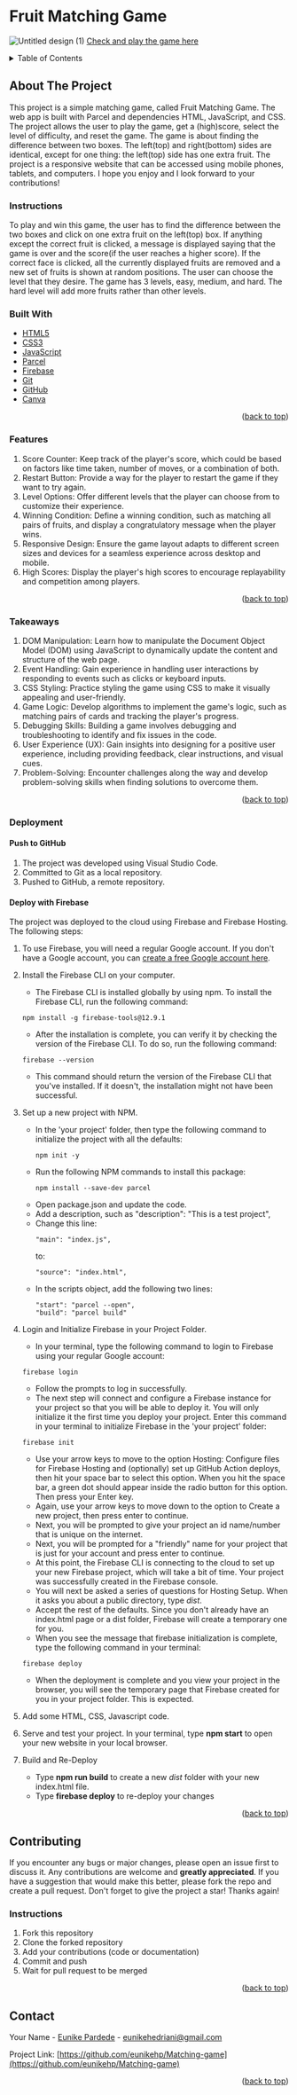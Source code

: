 <a name="readme-top"></a>

# Fruit Matching Game
<!-- ![Forks](https://img.shields.io/badge/forks-44-blue)
![Stars](https://img.shields.io/badge/stars-13-yellow)-->

![Untitled design (1)](https://github.com/eunikehp/Matching-game/assets/104567399/626895db-d03a-4a62-aae8-f66ecc9535a0)
[Check and play the game here](https://fruit-matching-game-f82ec.web.app/)

<!-- TABLE OF CONTENTS -->

<details>
  <summary>Table of Contents</summary>
  <ol>
    <li>
      <a href="#about-the-project">About The Project</a>
      <ul>
        <li><a href="#built-with">Built With</a></li>
      </ul>
    </li>
    <li><a href="#features">Features</a></li>
    <li><a href="#takeaways">Takeaways</a></li>
    <li><a href="#deployment">Deployment</a></li>
    <li><a href="#contributing">Contributing</a></li>
    <li><a href="#contact">Contact</a></li>
  </ol>
</details>


## About The Project

This project is a simple matching game, called Fruit Matching Game. The web app is built with Parcel and dependencies HTML, JavaScript, and CSS. The project allows the user to play the game, get a (high)score, select the level of difficulty, and reset the game. 
The game is about finding the difference between two boxes. 
The left(top) and right(bottom) sides are identical, except for one thing: the left(top) side has one extra fruit. 
The project is a responsive website that can be accessed using mobile phones, tablets, and computers.
I hope you enjoy and I look forward to your contributions!

### Instructions
To play and win this game, the user has to find the difference between the two boxes and click on one extra fruit on the left(top) box.
If anything except the correct fruit is clicked, a message is displayed saying that the game is over and the score(if the user reaches a higher score). 
If the correct face is clicked, all the currently displayed fruits are removed and a new set of fruits is shown at random positions.
The user can choose the level that they desire. The game has 3 levels, easy, medium, and hard. The hard level will add more fruits rather than other levels.

### Built With

   * [HTML5](https://en.wikipedia.org/wiki/HTML5)
   * [CSS3](https://en.wikipedia.org/wiki/Cascading_Style_Sheets)  
   * [JavaScript](https://en.wikipedia.org/wiki/JavaScript)
   * [Parcel](https://parceljs.org/getting-started/webapp/)
   * [Firebase](https://firebase.google.com/)    
   * [Git](https://git-scm.com)  
   * [GitHub](https://github.com)
   * [Canva](https://www.canva.com/)

<p align="right">(<a href="#readme-top">back to top</a>)</p>

### Features

1. Score Counter: Keep track of the player's score, which could be based on factors like time taken, number of moves, or a combination of both.
2. Restart Button: Provide a way for the player to restart the game if they want to try again.
3. Level Options: Offer different levels that the player can choose from to customize their experience.
4. Winning Condition: Define a winning condition, such as matching all pairs of fruits, and display a congratulatory message when the player wins.
5. Responsive Design: Ensure the game layout adapts to different screen sizes and devices for a seamless experience across desktop and mobile.
6. High Scores: Display the player's high scores to encourage replayability and competition among players.

<p align="right">(<a href="#readme-top">back to top</a>)</p>

### Takeaways

1. DOM Manipulation: Learn how to manipulate the Document Object Model (DOM) using JavaScript to dynamically update the content and structure of the web page.
2. Event Handling: Gain experience in handling user interactions by responding to events such as clicks or keyboard inputs.
3. CSS Styling: Practice styling the game using CSS to make it visually appealing and user-friendly.
4. Game Logic: Develop algorithms to implement the game's logic, such as matching pairs of cards and tracking the player's progress.
5. Debugging Skills: Building a game involves debugging and troubleshooting to identify and fix issues in the code.
6. User Experience (UX): Gain insights into designing for a positive user experience, including providing feedback, clear instructions, and visual cues.
7. Problem-Solving: Encounter challenges along the way and develop problem-solving skills when finding solutions to overcome them.

<p align="right">(<a href="#readme-top">back to top</a>)</p>

### Deployment

#### Push to GitHub
1. The project was developed using Visual Studio Code.
2. Committed to Git as a local repository.
3. Pushed to GitHub, a remote repository.

#### Deploy with Firebase 
The project was deployed to the cloud using Firebase and Firebase Hosting. The following steps:   
1. To use Firebase, you will need a regular Google account. If you don't have a Google account, you can [create a free Google account here](https://accounts.google.com/lifecycle/steps/signup/name?ddm=0&dsh=S-838546182:1711363031954401&flowEntry=SignUp&flowName=GlifWebSignIn&theme=mn&TL=AEzbmxxz5L6XGCExY9PGDVJb5wSVpW6FA5y7czSRcGizL_vePYHAst18RAoktji0).
2. Install the Firebase CLI on your computer.
   - The Firebase CLI is installed globally by using npm. To install the Firebase CLI, run the following command:
   ```
   npm install -g firebase-tools@12.9.1
   ```
   - After the installation is complete, you can verify it by checking the version of the Firebase CLI. To do so, run the following command:
   ```
   firebase --version
   ```
   - This command should return the version of the Firebase CLI that you've installed. If it doesn't, the installation might not have been successful.
3. Set up a new project with NPM.
   - In the 'your project' folder, then type the following command to initialize the project with all the defaults:
     ```
     npm init -y
     ```
   - Run the following NPM commands to install this package:
     ```
     npm install --save-dev parcel
     ```
   - Open package.json and update the code.
   - Add a description, such as "description": "This is a test project",
   - Change this line:
     ```
     "main": "index.js",
     ```
     to:
     ```
     "source": "index.html",
     ```
   - In the scripts object, add the following two lines:
     ```
     "start": "parcel --open",
     "build": "parcel build"
     ```

5. Login and Initialize Firebase in your Project Folder.
   - In your terminal, type the following command to login to Firebase using your regular Google account:
   ```
   firebase login
   ```
   - Follow the prompts to log in successfully.
   - The next step will connect and configure a Firebase instance for your project so that you will be able to deploy it. You will only initialize it the first time you deploy your project. Enter this command in your terminal to initialize Firebase in the 'your project' folder:
   ```
   firebase init
   ```
   - Use your arrow keys to move to the option Hosting: Configure files for Firebase Hosting and (optionally) set up GitHub Action deploys, then hit your space bar to select this option. When you hit the space bar, a green dot should appear inside the radio button for this option.
   Then press your Enter key.
   - Again, use your arrow keys to move down to the option to Create a new project, then press enter to continue.
   - Next, you will be prompted to give your project an id name/number that is unique on the internet.
   - Next, you will be prompted for a "friendly" name for your project that is just for your account and press enter to continue.
   - At this point, the Firebase CLI is connecting to the cloud to set up your new Firebase project, which will take a bit of time.  Your project was successfully created in the Firebase console.
   - You will next be asked a series of questions for Hosting Setup. When it asks you about a public directory, type *dist*.
   - Accept the rest of the defaults.  Since you don't already have an index.html page or a dist folder, Firebase will create a temporary one for you.
   - When you see the message that firebase initialization is complete, type the following command in your terminal:
   ```
   firebase deploy
   ```
   - When the deployment is complete and you view your project in the browser, you will see the temporary page that Firebase created for you in your project folder.  This is expected. 
6. Add some HTML, CSS, Javascript code.
7. Serve and test your project. In your terminal, type **npm start** to open your new website in your local browser.
8. Build and Re-Deploy
   - Type **npm run build** to create a new *dist* folder with your new index.html file.
   - Type **firebase deploy** to re-deploy your changes


<!--
### **Forking the GitHub Repository**  
1. Log in to GitHub.  
2. Navigate to the main page of GitHub Repository that will be deployed.  
3. At the top of the Repository, locate the "Settings" button on the menu and click it.  
4. Inside the Settings, on the left side of the page, there’s a list of tab menu. Locate the “Pages” tab, and click it.  
5. Under "Source", click the dropdown called "None", select "Master", and then click the “Save” button.  
6. The page will automatically refresh.  
7. There’s a notification message that provides the now published site link: “Your site is ready to be published at https://dissyulina.github.io/trivia-world/”.  
 

### **Making a Local Clone** 
By cloning a GitHub Repository you can create a local copy on your computer of the remote repository. This allows you to make all of your edits locally rather than directly in the source files of the origin repository, by using the following steps:  
1. Log in to GitHub 
2. Navigate to the main page of the GitHub Repository that you want to clone.
3. Above the list of files, click the dropdown called "Code".
4. To clone the repository using HTTPS, under "HTTPS", copy the link.
5. Open Git Bash.
6. Change the current working directory to the location where you want the cloned directory to be made.
7. Type git clone, and then paste the URL you copied in Step 4.  
```
$ git clone https://github.com/YOUR-USERNAME/YOUR-REPOSITORY
```
8. Press Enter. Your local clone will be created.
```
$ git clone https://github.com/YOUR-USERNAME/YOUR-REPOSITORY
> Cloning into `CI-Clone`...
> remote: Counting objects: 10, done.
> remote: Compressing objects: 100% (8/8), done.
> remove: Total 10 (delta 1), reused 10 (delta 1)
> Unpacking objects: 100% (10/10), done.
```  
Changes made on the local machine (cloned repository) can be pushed to the upstream repository directly if you have a write access for the repository. Otherwise, the changes made in the cloned repository are first pushed to the forked repository, and then a pull request is created.  
Click [Here](https://docs.github.com/en/github/creating-cloning-and-archiving-repositories/cloning-a-repository-from-github/cloning-a-repository) to retrieve pictures for some of the buttons and more detailed explanations of the above process.  

<br />   -->


<p align="right">(<a href="#readme-top">back to top</a>)</p>



<!-- CONTRIBUTING -->
## Contributing

If you encounter any bugs or major changes, please open an issue first to discuss it. 
Any contributions are welcome and **greatly appreciated**.
If you have a suggestion that would make this better, please fork the repo and create a pull request. 
Don't forget to give the project a star! Thanks again!

### Instructions
1. Fork this repository
2. Clone the forked repository
3. Add your contributions (code or documentation)
4. Commit and push
5. Wait for pull request to be merged

<p align="right">(<a href="#readme-top">back to top</a>)</p>


<!-- CONTACT -->
## Contact

Your Name - [Eunike Pardede](www.linkedin.com/in/eunikepardede) - eunikehedriani@gmail.com

Project Link: [https://github.com/eunikehp/Matching-game](https://github.com/eunikehp/Matching-game)

<p align="right">(<a href="#readme-top">back to top</a>)</p>


<!-- ACKNOWLEDGMENTS -->
<!--
## Acknowledgments

Use this space to list resources you find helpful and would like to give credit to. I've included a few of my favorites to kick things off!

* [Choose an Open Source License](https://choosealicense.com)
* [GitHub Emoji Cheat Sheet](https://www.webpagefx.com/tools/emoji-cheat-sheet)
* [Malven's Flexbox Cheatsheet](https://flexbox.malven.co/)
* [Malven's Grid Cheatsheet](https://grid.malven.co/)
* [Img Shields](https://shields.io)
* [GitHub Pages](https://pages.github.com)
* [Font Awesome](https://fontawesome.com)
* [React Icons](https://react-icons.github.io/react-icons/search)

<p align="right">(<a href="#readme-top">back to top</a>)</p>
-->


<!-- MARKDOWN LINKS & IMAGES -->
<!-- https://www.markdownguide.org/basic-syntax/#reference-style-links -->
[contributors-shield]: https://img.shields.io/github/contributors/othneildrew/Best-README-Template.svg?style=for-the-badge
[contributors-url]: https://github.com/othneildrew/Best-README-Template/graphs/contributors
[forks-shield]: https://img.shields.io/github/forks/othneildrew/Best-README-Template.svg?style=for-the-badge
[forks-url]: https://github.com/othneildrew/Best-README-Template/network/members
[stars-shield]: https://img.shields.io/github/stars/othneildrew/Best-README-Template.svg?style=for-the-badge
[stars-url]: https://github.com/othneildrew/Best-README-Template/stargazers
[issues-shield]: https://img.shields.io/github/issues/othneildrew/Best-README-Template.svg?style=for-the-badge
[issues-url]: https://github.com/othneildrew/Best-README-Template/issues
[license-shield]: https://img.shields.io/github/license/othneildrew/Best-README-Template.svg?style=for-the-badge
[license-url]: https://github.com/othneildrew/Best-README-Template/blob/master/LICENSE.txt
[linkedin-shield]: https://img.shields.io/badge/-LinkedIn-black.svg?style=for-the-badge&logo=linkedin&colorB=555
[linkedin-url]: https://linkedin.com/in/othneildrew
[product-screenshot]: images/screenshot.png
[Next.js]: https://img.shields.io/badge/next.js-000000?style=for-the-badge&logo=nextdotjs&logoColor=white
[Next-url]: https://nextjs.org/
[React.js]: https://img.shields.io/badge/React-20232A?style=for-the-badge&logo=react&logoColor=61DAFB
[React-url]: https://reactjs.org/
[Vue.js]: https://img.shields.io/badge/Vue.js-35495E?style=for-the-badge&logo=vuedotjs&logoColor=4FC08D
[Vue-url]: https://vuejs.org/
[Angular.io]: https://img.shields.io/badge/Angular-DD0031?style=for-the-badge&logo=angular&logoColor=white
[Angular-url]: https://angular.io/
[Svelte.dev]: https://img.shields.io/badge/Svelte-4A4A55?style=for-the-badge&logo=svelte&logoColor=FF3E00
[Svelte-url]: https://svelte.dev/
[Laravel.com]: https://img.shields.io/badge/Laravel-FF2D20?style=for-the-badge&logo=laravel&logoColor=white
[Laravel-url]: https://laravel.com
[Bootstrap.com]: https://img.shields.io/badge/Bootstrap-563D7C?style=for-the-badge&logo=bootstrap&logoColor=white
[Bootstrap-url]: https://getbootstrap.com
[JQuery.com]: https://img.shields.io/badge/jQuery-0769AD?style=for-the-badge&logo=jquery&logoColor=white
[JQuery-url]: https://jquery.com 
[JavaScript]: https://img.shields.io/badge/jQuery-0769AD?style=for-the-badge&logo=jquery&logoColor=white
[JS-url]: https://jquery.com 

